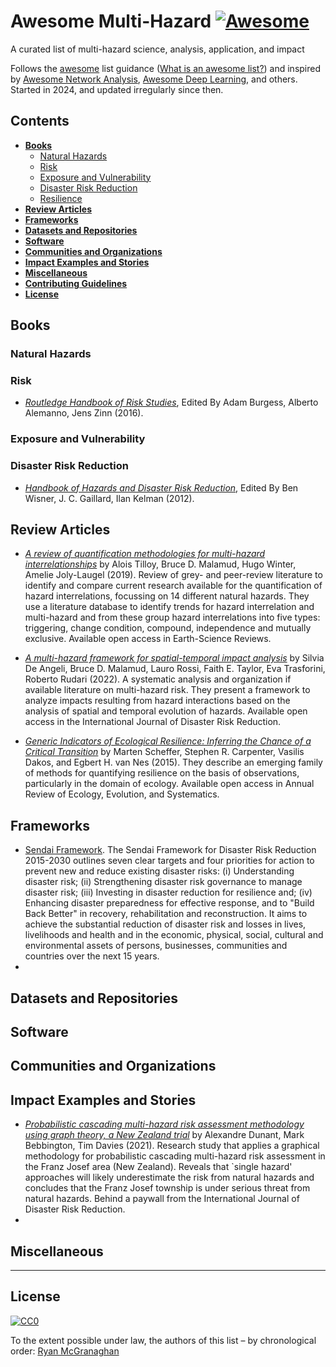 # Awesome Multi-Hazard [![Awesome](https://cdn.rawgit.com/sindresorhus/awesome/d7305f38d29fed78fa85652e3a63e154dd8e8829/media/badge.svg)](https://github.com/sindresorhus/awesome)

A curated list of multi-hazard science, analysis, application, and impact

Follows the [awesome](https://github.com/sindresorhus/awesome) list guidance ([What is an awesome list?](https://github.com/sindresorhus/awesome/blob/main/awesome.md)) and inspired by [Awesome Network Analysis](https://github.com/briatte/awesome-network-analysis#python), [Awesome Deep Learning](https://github.com/ChristosChristofidis/awesome-deep-learning), and others.  Started in 2024, and updated irregularly since then. 



## Contents


- __[Books](#books)__
  - [Natural Hazards](#natural-hazards)
  - [Risk](#risk)
  - [Exposure and Vulnerability](#exposure-and-vulnerability)
  - [Disaster Risk Reduction](#disaster-risk-reduction)
  - [Resilience](#disaster-risk-reduction)
- __[Review Articles](#review-articles)__
- __[Frameworks](#frameworks)__
- __[Datasets and Repositories](#datasets-and-repositories)__
- __[Software](#software)__
- __[Communities and Organizations](#communities-and-organizations)__
- __[Impact Examples and Stories](#impact-examples-and-stories)__
- __[Miscellaneous](#miscellaneous)__
- __[Contributing Guidelines](CONTRIBUTING.md)__
- __[License](#license)__


## Books

  ### Natural Hazards
  
  ### Risk
  -   _[Routledge Handbook of Risk Studies](https://www.routledge.com/Routledge-Handbook-of-Risk-Studies/Burgess-Alemanno-Zinn/p/book/9780367335922?srsltid=AfmBOoqwQaGMY2V811wwFObgBEYXH--VFzGMYGTlfnKF08HDT9Rc5-vq)_,  Edited By Adam Burgess, Alberto Alemanno, Jens Zinn (2016).

  ### Exposure and Vulnerability
  
  ### Disaster Risk Reduction
  -   _[Handbook of Hazards and Disaster Risk Reduction](https://www.routledge.com/Handbook-of-Hazards-and-Disaster-Risk-Reduction/Wisner-Gaillard-Kelman/p/book/9780415523257)_, Edited By Ben Wisner, J. C. Gaillard, Ilan Kelman (2012).

## Review Articles
- _[A review of quantification methodologies for multi-hazard interrelationships](https://www.sciencedirect.com/science/article/pii/S001282521930025X)_ by Alois Tilloy, Bruce D. Malamud, Hugo Winter, Amelie Joly-Laugel (2019). Review of grey- and peer-review literature to identify and compare current research available for the quantification of hazard interrelations, focussing on 14 different natural hazards. They use a literature database to identify trends for hazard interrelation and multi-hazard and from these group hazard interrelations into five types: triggering, change condition, compound, independence and mutually exclusive. Available open access in Earth-Science Reviews.
- _[A multi-hazard framework for spatial-temporal impact analysis](https://www.sciencedirect.com/science/article/pii/S2212420922000486?via%3Dihub)_ by Silvia De Angeli, Bruce D. Malamud, Lauro Rossi, Faith E. Taylor, Eva Trasforini, Roberto Rudari (2022). A systematic analysis and organization if available literature on multi-hazard risk. They present a framework to analyze impacts resulting from hazard interactions based on the analysis of spatial and temporal evolution of hazards. Available open access in the International Journal of Disaster Risk Reduction.

- _[Generic Indicators of Ecological Resilience: Inferring the Chance of a Critical Transition](https://www.annualreviews.org/content/journals/10.1146/annurev-ecolsys-112414-054242)_ by  Marten Scheffer, Stephen R. Carpenter, Vasilis Dakos, and Egbert H. van Nes (2015). They describe an emerging family of methods for quantifying resilience on the basis of observations, particularly in the domain of ecology. Available open access in Annual Review of Ecology, Evolution, and Systematics. 


## Frameworks
- [Sendai Framework](https://www.undrr.org/implementing-sendai-framework/what-sendai-framework). The Sendai Framework for Disaster Risk Reduction 2015-2030 outlines seven clear targets and four priorities for action to prevent new and reduce existing disaster risks: (i) Understanding disaster risk; (ii) Strengthening disaster risk governance to manage disaster risk; (iii) Investing in disaster reduction for resilience and; (iv) Enhancing disaster preparedness for effective response, and to "Build Back Better" in recovery, rehabilitation and reconstruction. It aims to achieve the substantial reduction of disaster risk and losses in lives, livelihoods and health and in the economic, physical, social, cultural and environmental assets of persons, businesses, communities and countries over the next 15 years.
- 

## Datasets and Repositories

## Software

## Communities and Organizations

## Impact Examples and Stories
- _[Probabilistic cascading multi-hazard risk assessment methodology using graph theory, a New Zealand trial](https://www.sciencedirect.com/science/article/abs/pii/S221242092031520X)_ by Alexandre Dunant, Mark Bebbington, Tim Davies (2021). Research study that applies a graphical methodology for probabilistic cascading multi-hazard risk assessment in the Franz Josef area (New Zealand). Reveals that `single hazard' approaches will likely underestimate the risk from natural hazards and concludes that the Franz Josef township is under serious threat from natural hazards. Behind a paywall from the International Journal of Disaster Risk Reduction. 
- 

## Miscellaneous


* * *

## License

[![CC0](http://i.creativecommons.org/p/zero/1.0/88x31.png)](http://creativecommons.org/publicdomain/zero/1.0/)

To the extent possible under law, the authors of this list – by chronological order: [Ryan McGranaghan](http://www.ryanmcgranaghan.com/)








